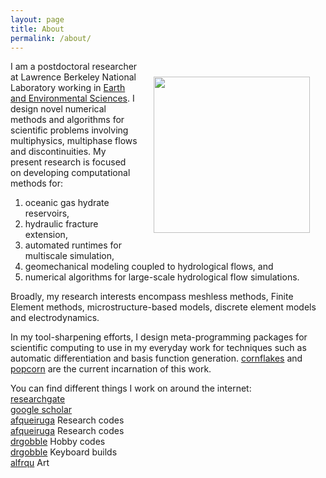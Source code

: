 ```yaml
---
layout: page
title: About
permalink: /about/
---
```




<img align="right" src="images/mug.png" width="250" style="margin:25px 25px">

I am a postdoctoral researcher at Lawrence Berkeley National
Laboratory working in [Earth and Environmental Sciences](https://eesa.lbl.gov).
I design novel numerical methods and algorithms for scientific problems involving multiphysics, multiphase flows and discontinuities. My present research is focused on developing computational methods for:

1. oceanic gas hydrate reservoirs,
1. hydraulic fracture extension,
1. automated runtimes for multiscale simulation,
2. geomechanical modeling coupled to hydrological flows, and
3. numerical algorithms for large-scale hydrological flow simulations.

Broadly, my research interests encompass meshless methods, Finite Element methods, microstructure-based models, discrete element models and electrodynamics.

In my tool-sharpening efforts, I design meta-programming packages for
scientific computing to use in my everyday work for techniques such as
automatic differentiation and basis function
generation. [cornflakes](https://bitbucket.org/afqueiruga/cornflakes) and [popcorn](https://bitbucket.org/afqueiruga/popcorn) are the current incarnation
of this work.

You can find different things I work on around the internet:  
[researchgate](https://www.researchgate.net/profile/Alejandro_Queiruga)  
[google scholar](https://scholar.google.com/citations?user=5lV0WOgAAAAJ&hl=en&oi=ao)  
[<i class="fa fa-bitbucket"></i> afqueiruga](https://bitbucket.org/afqueiruga/) Research codes  
[<i class="fa fa-github"></i > afqueiruga](https://github.com/afqueiruga) Research codes  
[<i class="fa fa-github"></i > drgobble](https://github.com/drgobble) Hobby codes  
[<i class="fa fa-reddit"></i > drgobble](https://www.reddit.com/user/drgobble/submitted/) Keyboard builds  
[<i class="fa fa-instagram"></i > alfrqu](https://www.instagram.com/alfrqu/) Art
